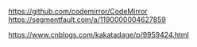 https://github.com/codemirror/CodeMirror
https://segmentfault.com/a/1190000004627859

https://www.cnblogs.com/kakatadage/p/9959424.html
